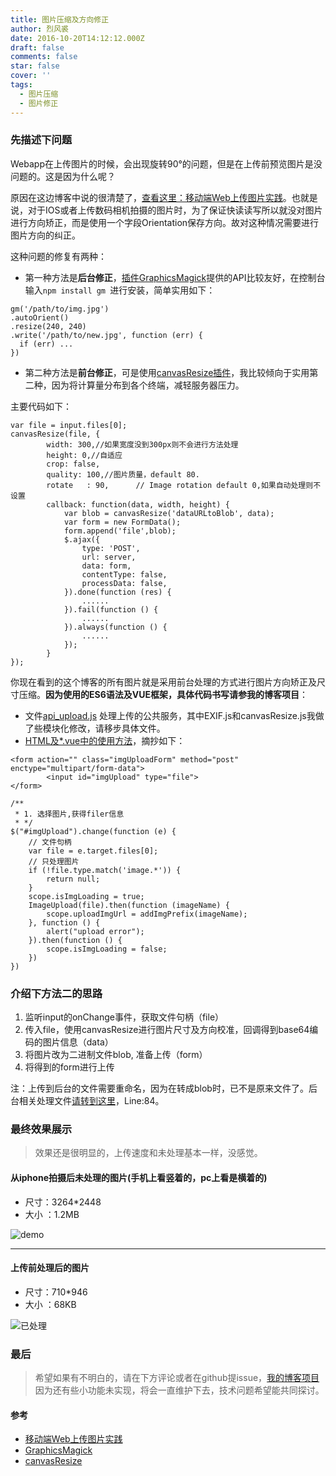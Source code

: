 ```yaml
---
title: 图片压缩及方向修正
author: 烈风裘
date: 2016-10-20T14:12:12.000Z
draft: false
comments: false
star: false
cover: ''
tags: 
  - 图片压缩
  - 图片修正
---
```



### 先描述下问题

Webapp在上传图片的时候，会出现旋转90°的问题，但是在上传前预览图片是没问题的。这是因为什么呢？

原因在这边博客中说的很清楚了，[查看这里：移动端Web上传图片实践](https://github.com/xiangpaopao/blog/issues/7)。也就是说，对于IOS或者上传数码相机拍摄的图片时，为了保证快读读写所以就没对图片进行方向矫正，而是使用一个字段Orientation保存方向。故对这种情况需要进行图片方向的纠正。

这种问题的修复有两种：
-  第一种方法是**后台修正**，[插件GraphicsMagick](http://www.graphicsmagick.org/)提供的API比较友好，在控制台输入```npm install gm ```进行安装，简单实用如下：

```
gm('/path/to/img.jpg')
.autoOrient()
.resize(240, 240)
.write('/path/to/new.jpg', function (err) {
  if (err) ...
})
```
- 第二种方法是**前台修正**，可是使用[canvasResize插件](https://github.com/gokercebeci/canvasResize )，我比较倾向于实用第二种，因为将计算量分布到各个终端，减轻服务器压力。

主要代码如下：

```
var file = input.files[0];
canvasResize(file, {
        width: 300,//如果宽度没到300px则不会进行方法处理
        height: 0,//自适应
        crop: false,
        quality: 100,//图片质量，default 80.
        rotate   : 90,      // Image rotation default 0,如果自动处理则不设置
        callback: function(data, width, height) {
            var blob = canvasResize('dataURLtoBlob', data);
            var form = new FormData();
            form.append('file',blob);
            $.ajax({
                type: 'POST',
                url: server,
                data: form,
                contentType: false,
                processData: false,
            }).done(function (res) {
                ......
            }).fail(function () {
                ......
            }).always(function () {
                ......
            });
        }
});
```

你现在看到的这个博客的所有图片就是采用前台处理的方式进行图片方向矫正及尺寸压缩。**因为使用的ES6语法及VUE框架，具体代码书写请参我的博客项目**：

- 文件[api_upload.js](https://github.com/xiangsongtao/X-SONGTAO-VUE/blob/master/src/api/api_upload.js) 处理上传的公共服务，其中EXIF.js和canvasResize.js我做了些模块化修改，请移步具体文件。
- [HTML及*.vue中的使用方法](https://github.com/xiangsongtao/X-SONGTAO-VUE/blob/master/src/views/admin.article.vue)，摘抄如下：


```
<form action="" class="imgUploadForm" method="post" enctype="multipart/form-data">
        <input id="imgUpload" type="file">
</form>
```

```
/**
 * 1. 选择图片,获得filer信息
 * */
$("#imgUpload").change(function (e) {
    // 文件句柄
    var file = e.target.files[0];
    // 只处理图片
    if (!file.type.match('image.*')) {
        return null;
    }
    scope.isImgLoading = true;
    ImageUpload(file).then(function (imageName) {
        scope.uploadImgUrl = addImgPrefix(imageName);
    }, function () {
        alert("upload error");
    }).then(function () {
        scope.isImgLoading = false;
    })
})
```


### 介绍下方法二的思路

1.  监听input的onChange事件，获取文件句柄（file）
2. 传入file，使用canvasResize进行图片尺寸及方向校准，回调得到base64编码的图片信息（data）
3. 将图片改为二进制文件blob, 准备上传（form）
4. 将得到的form进行上传

注：上传到后台的文件需要重命名，因为在转成blob时，已不是原来文件了。后台相关处理文件[请转到这里](https://github.com/xiangsongtao/X-SONGTAO/blob/master/app/routes/api.routes.js)，Line:84。


### 最终效果展示

> 效果还是很明显的，上传速度和未处理基本一样，没感觉。
 

#### 从iphone拍摄后未处理的图片(手机上看竖着的，pc上看是横着的)

- 尺寸：3264*2448
- 大小 ：1.2MB

![demo](http://xiangsongtao.com/uploads/1471425020000.jpg "未处理")

----


#### 上传前处理后的图片

- 尺寸：710*946
- 大小 ：68KB


![](http://xiangsongtao.com/uploads/1471528805000.jpeg "已处理")

### 最后

> 希望如果有不明白的，请在下方评论或者在github提issue，[我的博客项目](https://github.com/xiangsongtao/X-SONGTAO-VUE)因为还有些小功能未实现，将会一直维护下去，技术问题希望能共同探讨。

#### 参考

- [移动端Web上传图片实践 ](https://github.com/xiangpaopao/blog/issues/7)
- [GraphicsMagick](http://www.graphicsmagick.org/)
- [canvasResize](https://github.com/gokercebeci/canvasResize)